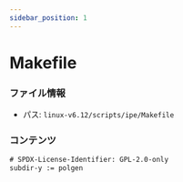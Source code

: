 ```yaml
---
sidebar_position: 1
---
```

# Makefile

### ファイル情報

- パス: `linux-v6.12/scripts/ipe/Makefile`

### コンテンツ

```txt
# SPDX-License-Identifier: GPL-2.0-only
subdir-y := polgen

```
